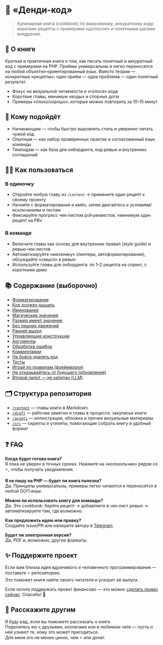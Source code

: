 # 🎩 «Денди-код»

> Кулинарная книга (cookbook) по выразимому, аккуратному коду: короткие рецепты с примерами «до/после» и понятными шагами внедрения.


## 📘 О книге

Краткая и практичная книга о том, как писать понятный и аккуратный код с примерами на PHP. Приёмы универсальны и легко переносятся на любой объектно‑ориентированный язык. Вместо теории — конкретные «рецепты»: один приём — одна проблема — один понятный результат.

- Фокус на визуальной читаемости и «голосе» кода
- Короткие главы, минимум «воды» и спорных догм
- Примеры «плохо/хорошо», которые можно повторить за 10–15 минут


## 👥 Кому подойдёт

- Начинающим — чтобы быстро выровнять стиль и уверенно читать чужой код
- Опытным — как набор проверенных практик и согласованный язык команды
- Тимлидам — как база для онбординга, код‑ревью и внутренних соглашений


## 🧑‍🍳 Как пользоваться

### В одиночку
- Откройте любую главу из `/content` → примените один рецепт к своему проекту
- Начните с форматирования и имён, затем двигайтесь к условиям/исключениям и тестам
- Фиксируйте прогресс чек‑листом pull‑реквестов: «минимум один рецепт на PR»

### В команде
- Включите главы как основу для внутренних правил (style guide) и ревью‑чек‑листов
- Автоматизируйте «механику» (линтеры, автоформатирование), обсуждайте «смысл» в ревью
- Используйте главы для онбординга: по 1–2 рецепта на спринт, с короткими демо


## 📚 Содержание (выборочно)

- [Форматирование](./content/005-code-style.md)
- [Код должен дышать](./content/006-code-breath.md)
- [Именование](./content/007-naming.md)
- [Магические значения](./content/008-magic-value.md)
- [Размер имеет значение](./content/009-size.md)
- [Без лишних движений](./content/010-no-nonsense.md)
- [Ранний выход](./content/011-early-exit.md)
- [Управляющие конструкции](./content/012-conditions.md)
- [Аргументы](./content/013-arguments.md)
- [Обработка ошибок](./content/014-exceptions.md)
- [Комментарии](./content/015-comments.md)
- [Не бойся удалять код](./content/016-remove.md)
- [Тесты](./content/017-tests.md)
- [Играй по правилам (фреймворки)](./content/018-frameworks.md)
- [Не отказывайтесь от будущего (обновления)](./content/019-upgrade.md)
- [Второй пилот — не капитан (LLM)](./content/020-copilot.md)


## 🗂 Структура репозитория

- [`/content`](./content) — главы книги в Markdown
- [`/draft`](./draft) — рабочие заметки и главы в процессе, закулисье книги
- [`/assets`](./assets) — иллюстрации, обложка и прочие визуальные материалы
- [`/src`](./src) — скрипты и утилиты, помогающие собрать книгу в удобный формат


## ❓ FAQ

**Когда будет готова книга?**  
Я пока не уверен в точных сроках. Нажмите на «колокольчик» рядом со ⭐️, чтобы получать уведомления.

**Я не пишу на PHP — будет ли книга полезна?**  
Да. Принципы универсальны, примеры легко читаются и переносятся в любой ООП‑язык.

**Можно ли использовать книгу для команды?**  
Да. Это cookbook: берёте рецепт → добавляете в чек‑лист ревью → автоматизируете там, где возможно.

**Как предложить идею или правку?**  
Создайте issue/PR или напишите автору в [Telegram](https://t.me/tabuna).

**Будет ли электронная версия?**  
Да, PDF и, возможно, другие форматы.


## ✨ Поддержите проект

Если вам близка идея вдумчивого и человечного программирования — поставьте ⭐️ репозиторию.  
Это поможет книге найти своего читателя и ускорит её выпуск.

Если хотите поддержать проект финансово — это можно [сделать прямо сейчас](https://laravel.su/donate). Спасибо! 💖

## 📣 Расскажите другим

Я буду рад, если вы поможете рассказать о книге.  
Поделитесь ею с друзьями, коллегами или в любимом чате — пусть о ней узнают те, кому это может пригодиться.  
Для меня это не менее ценно, чем ⭐️ или донат.
